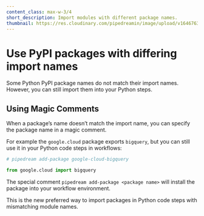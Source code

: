 ```yaml
---
content_class: max-w-3/4
short_description: Import modules with different package names.
thumbnail: https://res.cloudinary.com/pipedreamin/image/upload/v1646763741/docs/icons/icons8-module-96_ot9f1w.png
---
```


# Use PyPI packages with differing import names

Some Python PyPI package names do not match their import names. However, you can still import them into your Python steps.

## Using Magic Comments

When a package’s name doesn’t match the import name, you can specify the package name in a magic comment.

For example the `google.cloud` package exports `bigquery`, but you can still use it in your Python code steps in workflows:

```python
# pipedream add-package google-cloud-bigquery

from google.cloud import bigquery
```

The special comment `pipedream add-package <package name>` will install the package into your workflow environment.

This is the new preferred way to import packages in Python code steps with mismatching module names.

<PythonMappings />
